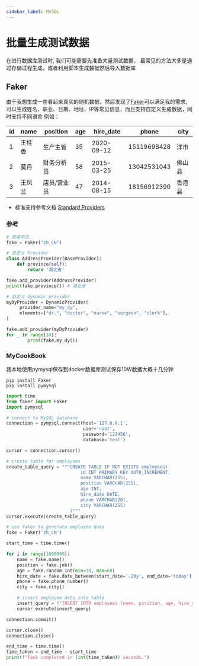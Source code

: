 ```yaml
---
sidebar_label: MySQL
---
```

# 批量生成测试数据

在进行数据库测试时, 我们可能需要先准备大量测试数据，
最常见的方法大多是通过存储过程生成，或者利用脚本生成数据然后导入数据库

## Faker
由于我想生成一些看起来真实的随机数据，然后发现了[Faker](https://github.com/joke2k/faker)可以满足我的需求,
可以生成姓名、职业、日期、地址、IP等常见信息，而且支持自定义生成数据，同时支持不同语言
例如：

| id | name   | position       | age | hire_date   | phone       | city   |
|----|------|----------|---|--------|-----------|------|
| 1  | 王桂香 | 生产主管     | 35 | 2020-09-12 | 15119698428 | 洋市   |
| 2  | 莫丹   | 财务分析员   | 58 | 2015-03-25 | 13042531043 | 佛山县 |
| 3  | 王凤兰 | 店员/营业员 | 47 | 2014-08-15 | 18156912390 | 香港县 |

* 标准支持参考文档 [Standard Providers](https://faker.readthedocs.io/en/stable/providers.html)

### 参考
```python
# 使用中文
fake = Faker("zh_CN")
```
```python
# 自定义 Provider
class AddressProvider(BaseProvider):
    def province(self):
        return '湖北省'

fake.add_provider(AddressProvider)
print(fake.province()) # 湖北省
```
```python
# 自定义 dynamic provider
myDyProvider = DynamicProvider(
     provider_name="my_dy",
     elements=["dr.", "doctor", "nurse", "surgeon", "clerk"],
)

fake.add_provider(myDyProvider)
for _ in range(10):
		print(fake.my_dy())
```


### MyCookBook
我本地使用pymysql保存到docker数据库测试保存10W数据大概十几分钟

```shell
pip install Faker
pip install pymysql
```

```python
import time
from faker import Faker
import pymysql

# connect to MySQL database
connection = pymysql.connect(host='127.0.0.1',
                             user='root',
                             password='123456',
                             database='test')

cursor = connection.cursor()

# create table for employees
create_table_query = """CREATE TABLE IF NOT EXISTS employees(
                            id INT PRIMARY KEY AUTO_INCREMENT,
                            name VARCHAR(255),
                            position VARCHAR(255),
                            age INT,
                            hire_date DATE,
                            phone VARCHAR(20),
                            city VARCHAR(255)
                        )"""
cursor.execute(create_table_query)

# use faker to generate employee data
fake = Faker('zh_CN')

start_time = time.time()

for i in range(1000000):
    name = fake.name()
    position = fake.job()
    age = fake.random_int(min=18, max=60)
    hire_date = fake.date_between(start_date='-20y', end_date='today')
    phone = fake.phone_number()
    city = fake.city()

    # insert employee data into table
    insert_query = f"INSERT INTO employees (name, position, age, hire_date, phone, city) VALUES ('{name}', '{position}', '{age}', '{hire_date}', '{phone}', '{city}')"
    cursor.execute(insert_query)

connection.commit()

cursor.close()
connection.close()

end_time = time.time()
time_taken = end_time - start_time
print(f"Task completed in {int(time_taken)} seconds.")
```